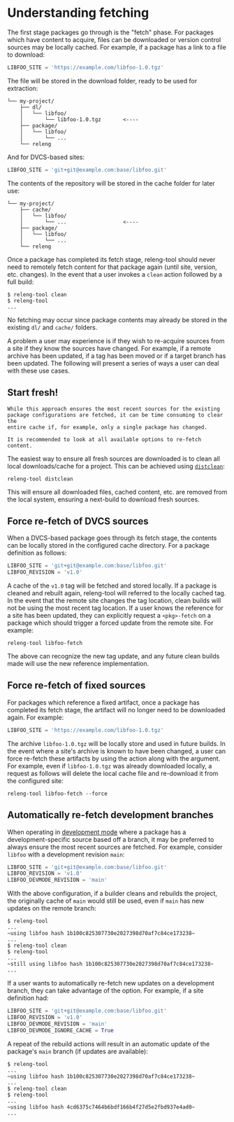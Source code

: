 # Understanding fetching

The first stage packages go through is the "fetch" phase. For packages
which have content to acquire, files can be downloaded or version control
sources may be locally cached. For example, if a package has a link to a
file to download:

```python
LIBFOO_SITE = 'https://example.com/libfoo-1.0.tgz'
```

The file will be stored in the download folder, ready to be used for
extraction:

```
└── my-project/
    ├── dl/
    │   └── libfoo/
    │       └── libfoo-1.0.tgz       <----
    ├── package/
    │   └── libfoo/
    │       └── ...
    └── releng
```

And for DVCS-based sites:

```python
LIBFOO_SITE = 'git+git@example.com:base/libfoo.git'
```

The contents of the repository will be stored in the cache folder for later
use:

```
└── my-project/
    ├── cache/
    │   └── libfoo/
    │       └── ...                  <----
    ├── package/
    │   └── libfoo/
    │       └── ...
    └── releng
```

Once a package has completed its fetch stage, releng-tool should never need
to remotely fetch content for that package again (until site, version, etc.
changes). In the event that a user invokes a `clean` action followed by a
full build:

```shell-session
$ releng-tool clean
$ releng-tool
...
```

No fetching may occur since package contents may already be stored in the
existing `dl/` and `cache/` folders.

A problem a user may experience is if they wish to re-acquire sources from
a site if they know the sources have changed. For example, if a remote
archive has been updated, if a tag has been moved or if a target branch
has been updated. The following will present a series of ways a user can
deal with these use cases.

## Start fresh!

```{tip}
While this approach ensures the most recent sources for the existing
package configurations are fetched, it can be time consuming to clear the
entire cache if, for example, only a single package has changed.

It is recommended to look at all available options to re-fetch content.
```

The easiest way to ensure all fresh sources are downloaded is to clean all
local downloads/cache for a project. This can be achieved using
[`distclean`](action-distclean):

```
releng-tool distclean
```

This will ensure all downloaded files, cached content, etc. are removed
from the local system, ensuring a next-build to download fresh sources.

## Force re-fetch of DVCS sources

When a DVCS-based package goes through its fetch stage, the contents can
be locally stored in the configured cache directory. For a package definition
as follows:

```python
LIBFOO_SITE = 'git+git@example.com:base/libfoo.git'
LIBFOO_REVISION = 'v1.0'
```

A cache of the `v1.0` tag will be fetched and stored locally. If a package
is cleaned and rebuilt again, releng-tool will referred to the locally
cached tag. In the event that the remote site changes the tag location,
clean builds will not be using the most recent tag location. If a user
knows the reference for a site has been updated, they can explicitly
request a `<pkg>-fetch` on a package which should trigger a forced update
from the remote site. For example:

```
releng-tool libfoo-fetch
```

The above can recognize the new tag update, and any future clean builds
made will use the new reference implementation.

## Force re-fetch of fixed sources

For packages which reference a fixed artifact, once a package has completed
its fetch stage, the artifact will no longer need to be downloaded
again. For example:

```python
LIBFOO_SITE = 'https://example.com/libfoo-1.0.tgz'
```

The archive `libfoo-1.0.tgz` will be locally store and used in future
builds. In the event where a site's archive is known to have been changed,
a user can force re-fetch these artifacts by using the [](action-pkg-fetch)
action along with the [](arg-force) argument. For example, even if
`libfoo-1.0.tgz` was already downloaded locally, a request as follows will
delete the local cache file and re-download it from the configured site:

```
releng-tool libfoo-fetch --force
```

## Automatically re-fetch development branches

When operating in [development mode](/guides/development-mode) where a
package has a development-specific source based off a branch, it may be
preferred to always ensure the most recent sources are fetched. For
example, consider `libfoo` with a development revision `main`:

```python
LIBFOO_SITE = 'git+git@example.com:base/libfoo.git'
LIBFOO_REVISION = 'v1.0'
LIBFOO_DEVMODE_REVISION = 'main'
```

With the above configuration, if a builder cleans and rebuilds the project,
the originally cache of `main` would still be used, even if `main` has new
updates on the remote branch:

```shell-session
$ releng-tool
...
~using libfoo hash 1b100c825307730e2027398d70af7c84ce173238~
...
$ releng-tool clean
$ releng-tool
...
~still using libfoo hash 1b100c825307730e2027398d70af7c84ce173238~
...
```

If a user wants to automatically re-fetch new updates on a development
branch, they can take advantage of the [](pkg-opt-devmode-ignore-cache)
option. For example, if a site definition had:

```python
LIBFOO_SITE = 'git+git@example.com:base/libfoo.git'
LIBFOO_REVISION = 'v1.0'
LIBFOO_DEVMODE_REVISION = 'main'
LIBFOO_DEVMODE_IGNORE_CACHE = True
```

A repeat of the rebuild actions will result in an automatic update of the
package's `main` branch (if updates are available):

```shell-session
$ releng-tool
...
~using libfoo hash 1b100c825307730e2027398d70af7c84ce173238~
...
$ releng-tool clean
$ releng-tool
...
~using libfoo hash 4cd6375c7464b6bdf166b4f27d5e2fbd937e4ad0~
...
```
